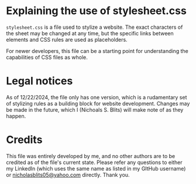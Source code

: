 # Explaining the use of stylesheet.css

`stylesheet.css` is a file used to stylize a website. The exact characters of the sheet may be changed at any time, but the specific links between elements and CSS rules are used as placeholders.

For newer developers, this file can be a starting point for understanding the capabilities of CSS files as whole.

# Legal notices

As of 12/22/2024, the file only has one version, which is a rudamentary set of stylizing rules as a building block for website development. Changes may be made in the future, which I (Nichoals S. Blits) will make note of as they happen.

# Credits

This file was entirely developed by me, and no other authors are to be credited as of the file's current state.
Please refer any questions to either my LinkedIn (which uses the same name as listed in my GItHub username) or nicholasblits05@yahoo.com directly. Thank you.
